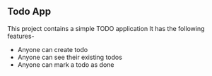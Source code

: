 ## Todo App

This project contains a simple TODO application
It has the following features-

- Anyone can create todo
- Anyone can see their existing todos
- Anyone can mark a todo as done
